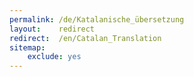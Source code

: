 ```yaml
---
permalink: /de/Katalanische_übersetzung
layout:    redirect
redirect:  /en/Catalan_Translation
sitemap:
    exclude: yes
---
```

